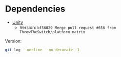 # Dependencies

- [Unity](https://github.com/ThrowTheSwitch/Unity)
  - Version: `bf56029 Merge pull request #656 from ThrowTheSwitch/platform_matrix`

Version:

```sh
git log --oneline --no-decorate -1
```
